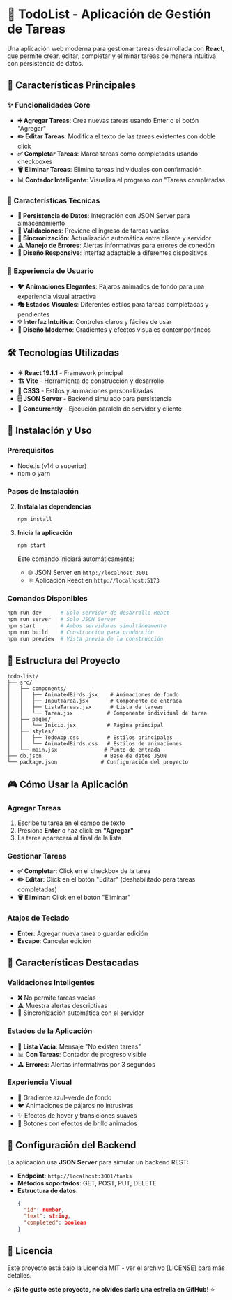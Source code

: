 # 📝 TodoList - Aplicación de Gestión de Tareas

Una aplicación web moderna para gestionar tareas desarrollada con **React**, que permite crear, editar, completar y eliminar tareas de manera intuitiva con persistencia de datos.

## 🎯 Características Principales

### ✨ Funcionalidades Core
- **➕ Agregar Tareas**: Crea nuevas tareas usando Enter o el botón "Agregar"
- **✏️ Editar Tareas**: Modifica el texto de las tareas existentes con doble click
- **✅ Completar Tareas**: Marca tareas como completadas usando checkboxes
- **🗑️ Eliminar Tareas**: Elimina tareas individuales con confirmación
- **📊 Contador Inteligente**: Visualiza el progreso con "Tareas completadas

### 🔧 Características Técnicas
- **💾 Persistencia de Datos**: Integración con JSON Server para almacenamiento
- **🚫 Validaciones**: Previene el ingreso de tareas vacías
- **🔄 Sincronización**: Actualización automática entre cliente y servidor
- **⚠️ Manejo de Errores**: Alertas informativas para errores de conexión
- **📱 Diseño Responsive**: Interfaz adaptable a diferentes dispositivos

### 🎨 Experiencia de Usuario
- **🐦 Animaciones Elegantes**: Pájaros animados de fondo para una experiencia visual atractiva
- **🎭 Estados Visuales**: Diferentes estilos para tareas completadas y pendientes
- **💡 Interfaz Intuitiva**: Controles claros y fáciles de usar
- **🌈 Diseño Moderno**: Gradientes y efectos visuales contemporáneos

## 🛠️ Tecnologías Utilizadas

- **⚛️ React 19.1.1** - Framework principal
- **🏗️ Vite** - Herramienta de construcción y desarrollo
- **🎨 CSS3** - Estilos y animaciones personalizadas
- **🗄️ JSON Server** - Backend simulado para persistencia
- **🔄 Concurrently** - Ejecución paralela de servidor y cliente

## 🚀 Instalación y Uso

### Prerequisitos
- Node.js (v14 o superior)
- npm o yarn

### Pasos de Instalación


2. **Instala las dependencias**
   ```bash
   npm install
   ```

3. **Inicia la aplicación**
   ```bash
   npm start
   ```
   
   Este comando iniciará automáticamente:
   - 🌐 JSON Server en `http://localhost:3001`
   - ⚛️ Aplicación React en `http://localhost:5173`

### Comandos Disponibles

```bash
npm run dev      # Solo servidor de desarrollo React
npm run server   # Solo JSON Server
npm start        # Ambos servidores simultáneamente
npm run build    # Construcción para producción
npm run preview  # Vista previa de la construcción
```

## 📁 Estructura del Proyecto

```
todo-list/
├── src/
│   ├── components/
│   │   ├── AnimatedBirds.jsx    # Animaciones de fondo
│   │   ├── InputTarea.jsx       # Componente de entrada
│   │   ├── ListaTareas.jsx      # Lista de tareas
│   │   └── Tarea.jsx           # Componente individual de tarea
│   ├── pages/
│   │   └── Inicio.jsx          # Página principal
│   ├── styles/
│   │   ├── TodoApp.css         # Estilos principales
│   │   └── AnimatedBirds.css   # Estilos de animaciones
│   └── main.jsx               # Punto de entrada
├── db.json                    # Base de datos JSON
└── package.json              # Configuración del proyecto
```

## 🎮 Cómo Usar la Aplicación

### Agregar Tareas
1. Escribe tu tarea en el campo de texto
2. Presiona **Enter** o haz click en **"Agregar"**
3. La tarea aparecerá al final de la lista

### Gestionar Tareas
- **✅ Completar**: Click en el checkbox de la tarea
- **✏️ Editar**: Click en el botón "Editar" (deshabilitado para tareas completadas)
- **🗑️ Eliminar**: Click en el botón "Eliminar"

### Atajos de Teclado
- **Enter**: Agregar nueva tarea o guardar edición
- **Escape**: Cancelar edición

## 🌟 Características Destacadas

### Validaciones Inteligentes
- ❌ No permite tareas vacías
- ⚠️ Muestra alertas descriptivas
- 🔄 Sincronización automática con el servidor

### Estados de la Aplicación
- 📝 **Lista Vacía**: Mensaje "No existen tareas"
- 📊 **Con Tareas**: Contador de progreso visible
- ⚠️ **Errores**: Alertas informativas por 3 segundos

### Experiencia Visual
- 🎨 Gradiente azul-verde de fondo
- 🐦 Animaciones de pájaros no intrusivas
- ✨ Efectos de hover y transiciones suaves
- 🌈 Botones con efectos de brillo animados

## 🔧 Configuración del Backend

La aplicación usa **JSON Server** para simular un backend REST:

- **Endpoint**: `http://localhost:3001/tasks`
- **Métodos soportados**: GET, POST, PUT, DELETE
- **Estructura de datos**:
  ```json
  {
    "id": number,
    "text": string,
    "completed": boolean
  }
  ```

## 📄 Licencia

Este proyecto está bajo la Licencia MIT - ver el archivo [LICENSE] para más detalles.


⭐ **¡Si te gustó este proyecto, no olvides darle una estrella en GitHub!** ⭐